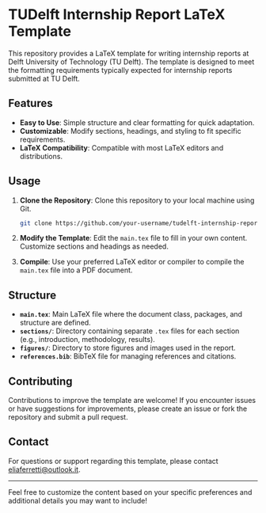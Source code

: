 
# TUDelft Internship Report LaTeX Template

This repository provides a LaTeX template for writing internship reports at Delft University of Technology (TU Delft). The template is designed to meet the formatting requirements typically expected for internship reports submitted at TU Delft.

## Features

- **Easy to Use**: Simple structure and clear formatting for quick adaptation.
- **Customizable**: Modify sections, headings, and styling to fit specific requirements.
- **LaTeX Compatibility**: Compatible with most LaTeX editors and distributions.

## Usage

1. **Clone the Repository**: Clone this repository to your local machine using Git.

   ```bash
   git clone https://github.com/your-username/tudelft-internship-report-template.git
   ```

2. **Modify the Template**: Edit the `main.tex` file to fill in your own content. Customize sections and headings as needed.

3. **Compile**: Use your preferred LaTeX editor or compiler to compile the `main.tex` file into a PDF document.

## Structure

- **`main.tex`**: Main LaTeX file where the document class, packages, and structure are defined.
- **`sections/`**: Directory containing separate `.tex` files for each section (e.g., introduction, methodology, results).
- **`figures/`**: Directory to store figures and images used in the report.
- **`references.bib`**: BibTeX file for managing references and citations.

## Contributing

Contributions to improve the template are welcome! If you encounter issues or have suggestions for improvements, please create an issue or fork the repository and submit a pull request.

## Contact

For questions or support regarding this template, please contact [eliaferretti@outlook.it](mailto:eliaferretti@outlook.it).

---

Feel free to customize the content based on your specific preferences and additional details you may want to include!